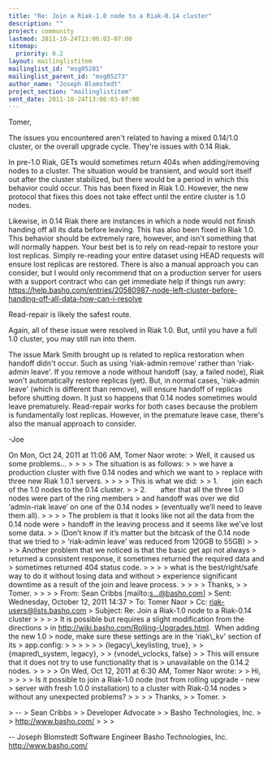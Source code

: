 ```yaml
---
title: "Re: Join a Riak-1.0 node to a Riak-0.14 cluster"
description: ""
project: community
lastmod: 2011-10-24T13:06:03-07:00
sitemap:
  priority: 0.2
layout: mailinglistitem
mailinglist_id: "msg05281"
mailinglist_parent_id: "msg05273"
author_name: "Joseph Blomstedt"
project_section: "mailinglistitem"
sent_date: 2011-10-24T13:06:03-07:00
---
```



Tomer,

The issues you encountered aren't related to having a mixed 0.14/1.0
cluster, or the overall upgrade cycle. They're issues with 0.14 Riak.

In pre-1.0 Riak, GETs would sometimes return 404s when adding/removing
nodes to a cluster. The situation would be transient, and would sort
itself out after the cluster stabilized, but there would be a period
in which this behavior could occur. This has been fixed in Riak 1.0.
However, the new protocol that fixes this does not take effect until
the entire cluster is 1.0 nodes.

Likewise, in 0.14 Riak there are instances in which a node would not
finish handing off all its data before leaving. This has also been
fixed in Riak 1.0. This behavior should be extremely rare, however,
and isn't something that will normally happen. Your best bet is to
rely on read-repair to restore your lost replicas. Simply re-reading
your entire dataset using HEAD requests will ensure lost replicas are
restored. There is also a manual approach you can consider, but I
would only recommend that on a production server for users with a
support contract who can get immediate help if things run awry:
https://help.basho.com/entries/20580987-node-left-cluster-before-handing-off-all-data-how-can-i-resolve

Read-repair is likely the safest route.

Again, all of these issue were resolved in Riak 1.0. But, until you
have a full 1.0 cluster, you may still run into them.

The issue Mark Smith brought up is related to replica restoration when
handoff didn't occur. Such as using 'riak-admin remove' rather than
'riak-admin leave'. If you remove a node without handoff (say, a
failed node), Riak won't automatically restore replicas (yet). But, in
normal cases, 'riak-admin leave' (which is different than remove),
will ensure handoff of replicas before shutting down. It just so
happens that 0.14 nodes sometimes would leave prematurely. Read-repair
works for both cases because the problem is fundamentally lost
replicas. However, in the premature leave case, there's also the
manual approach to consider.

-Joe

On Mon, Oct 24, 2011 at 11:06 AM, Tomer Naor  wrote:
&gt; Well, it caused us some problems…
&gt;
&gt;
&gt;
&gt; The situation is as follows:
&gt;
&gt; we have a production cluster with five 0.14 nodes and which we want to
&gt; replace with three new Riak 1.0.1 servers.
&gt;
&gt;
&gt;
&gt; This is what we did:
&gt;
&gt; 1.       join each of the 1.0 nodes to the 0.14 cluster.
&gt;
&gt; 2.       after that all the three 1.0 nodes were part of the ring members
&gt; and handoff was over we did ‘admin-riak leave’ on one of the 0.14 nodes
&gt; (eventually we’ll need to leave them all).
&gt;
&gt;
&gt;
&gt; The problem is that it looks like not all the data from the 0.14 node were
&gt; handoff in the leaving process and it seems like we’ve lost some data.
&gt;
&gt; (Don’t know if it’s matter but the bitcask of the 0.14 node that we tried to
&gt; ‘riak-admin leave’ was reduced from 120GB to 55GB)
&gt;
&gt;
&gt;
&gt; Another problem that we noticed is that the basic get api not always
&gt; returned a consistent response, it sometimes returned the required data and
&gt; sometimes returned 404 status code.
&gt;
&gt;
&gt;
&gt; what is the best/right/safe way to do it without losing data and without
&gt; experience significant downtime as a result of the join and leave process.
&gt;
&gt;
&gt;
&gt; Thanks,
&gt;
&gt; Tomer.
&gt;
&gt;
&gt;
&gt; From: Sean Cribbs [mailto:s...@basho.com]
&gt; Sent: Wednesday, October 12, 2011 14:37
&gt; To: Tomer Naor
&gt; Cc: riak-users@lists.basho.com
&gt; Subject: Re: Join a Riak-1.0 node to a Riak-0.14 cluster
&gt;
&gt;
&gt;
&gt; It is possible but requires a slight modification from the directions
&gt; in http://wiki.basho.com/Rolling-Upgrades.html.  When adding the new 1.0
&gt; node, make sure these settings are in the 'riak\\_kv' section of its
&gt; app.config:
&gt;
&gt;
&gt;
&gt;
&gt;
&gt; {legacy\\_keylisting, true},
&gt;
&gt; {mapred\\_system, legacy},
&gt;
&gt; {vnode\\_vclocks, false}
&gt;
&gt; This will ensure that it does not try to use functionality that is
&gt; unavailable on the 0.14.2 nodes.
&gt;
&gt;
&gt;
&gt; On Wed, Oct 12, 2011 at 6:30 AM, Tomer Naor  wrote:
&gt;
&gt; Hi,
&gt;
&gt;
&gt;
&gt; Is it possible to join a Riak-1.0 node (not from rolling upgrade - new
&gt; server with fresh 1.0.0 installation) to a cluster with Riak-0.14 nodes
&gt; without any unexpected problems?
&gt;
&gt;
&gt;
&gt; Thanks,
&gt;
&gt; Tomer.
&gt;

&gt; --
&gt; Sean Cribbs 
&gt;
&gt; Developer Advocate
&gt;
&gt; Basho Technologies, Inc.
&gt;
&gt; http://www.basho.com/
&gt;
&gt;
&gt;


-- 
Joseph Blomstedt 
Software Engineer
Basho Technologies, Inc.
http://www.basho.com/

